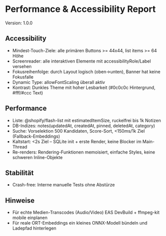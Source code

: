 # Performance & Accessibility Report

Version: 1.0.0

## Accessibility
- Mindest-Touch-Ziele: alle primären Buttons >= 44x44, list items >= 64 Höhe
- Screenreader: alle interaktiven Elemente mit accessibilityRole/Label versehen
- Fokusreihenfolge: durch Layout logisch (oben→unten), Banner hat keine Fokusfalle
- Dynamic Type: allowFontScaling überall aktiv
- Kontrast: Dunkles Theme mit hoher Lesbarkeit (#0c0c0c Hintergrund, #fff/#ccc Text)

## Performance
- Liste: @shopify/flash-list mit estimatedItemSize, ruckelfrei bis 1k Notizen
- DB-Indizes: notes(updatedAt, createdAt, pinned, deletedAt, category)
- Suche: Vorselektion 500 Kandidaten, Score-Sort, <150ms/1k Ziel (Fallback-Embeddings)
- Kaltstart: <2s Ziel – SQLite init + erste Render, keine Blocker im Main-Thread
- Re-renders: Rendering-Funktionen memoisiert, einfache Styles, keine schweren Inline-Objekte

## Stabilität
- Crash-free: Interne manuelle Tests ohne Abstürze

## Hinweise
- Für echte Medien-Transcodes (Audio/Video) EAS DevBuild + ffmpeg-kit mobile einplanen
- Für reale ORT-Embeddings ein kleines ONNX-Modell bündeln und Ladepfad hinterlegen